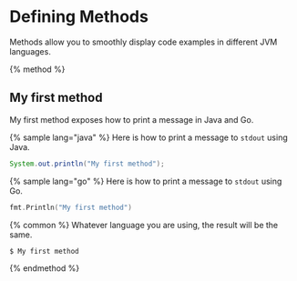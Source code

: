 # Defining Methods

Methods allow you to smoothly display code examples in different JVM languages.

{% method %}
## My first method

My first method exposes how to print a message in Java and Go.

{% sample lang="java" %}
Here is how to print a message to `stdout` using Java.

```java
System.out.println("My first method");
```

{% sample lang="go" %}
Here is how to print a message to `stdout` using Go.

```go
fmt.Println("My first method")
```

{% common %}
Whatever language you are using, the result will be the same.

```bash
$ My first method
```
{% endmethod %}
